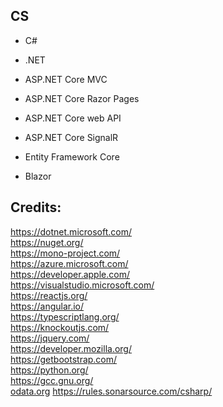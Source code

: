 CS
--

- C#

- .NET

- ASP.NET Core MVC

- ASP.NET Core Razor Pages

- ASP.NET Core web API

- ASP.NET Core SignalR

- Entity Framework Core

- Blazor

Credits:
--------
https://dotnet.microsoft.com/  
https://nuget.org/  
https://mono-project.com/  
https://azure.microsoft.com/  
https://developer.apple.com/  
https://visualstudio.microsoft.com/  
https://reactjs.org/  
https://angular.io/  
https://typescriptlang.org/  
https://knockoutjs.com/  
https://jquery.com/  
https://developer.mozilla.org/  
https://getbootstrap.com/  
https://python.org/  
https://gcc.gnu.org/  
[odata.org](https://odaya.org)
https://rules.sonarsource.com/csharp/
